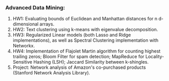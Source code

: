 ### Advanced Data Mining:
1. HW1: Evaluating bounds of Euclidean and Manhattan distances for n d-dimensional arrays.
2. HW2: Text clustering using k-means with eigenvalue decomposition.
3. HW3: Regularized Linear models (both Lasso and Ridge implementations), as well as Spectral Clustering implementation with Networkx.
4. HW4: Implementation of Flajolet Martin algorithm for counting highest trailing zeros; Bloom Filter for spam detection; MapReduce for Locality-Sensitive Hashing (LSH); Jaccard Similarity between k-shingles.
5. Project: Network analysis of Amazon's co-purchased products (Stanford Network Analysis Library).
